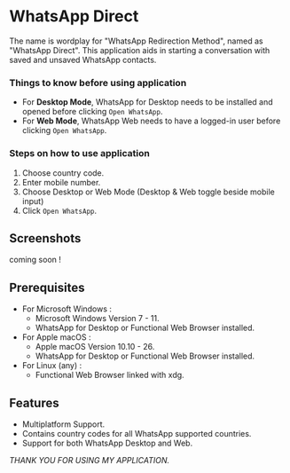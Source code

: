# **WhatsApp Direct**
The name is wordplay for "WhatsApp Redirection Method", named as "WhatsApp Direct".
This application aids in starting a conversation with saved and unsaved WhatsApp contacts.

### Things to know before using application
 - For **Desktop Mode**, WhatsApp for Desktop needs to be installed and opened before clicking `Open WhatsApp`.
 - For **Web Mode**, WhatsApp Web needs to have a logged-in user before clicking `Open WhatsApp`.
### Steps on how to use application
 1. Choose country code.
 2. Enter mobile number.
 3. Choose Desktop or Web Mode (Desktop & Web toggle beside mobile input)
 4. Click `Open WhatsApp`.


## Screenshots
coming soon !

## Prerequisites
 - For Microsoft Windows :
   - Microsoft Windows Version 7 - 11.
   - WhatsApp for Desktop or Functional Web Browser installed.
 - For Apple macOS :
   - Apple macOS Version 10.10 - 26.
   - WhatsApp for Desktop or Functional Web Browser installed.
 - For Linux (any) :
   - Functional Web Browser linked with xdg.

## Features
 - Multiplatform Support.
 - Contains country codes for all WhatsApp supported countries.
 - Support for both WhatsApp Desktop and Web.

_THANK YOU FOR USING MY APPLICATION._
